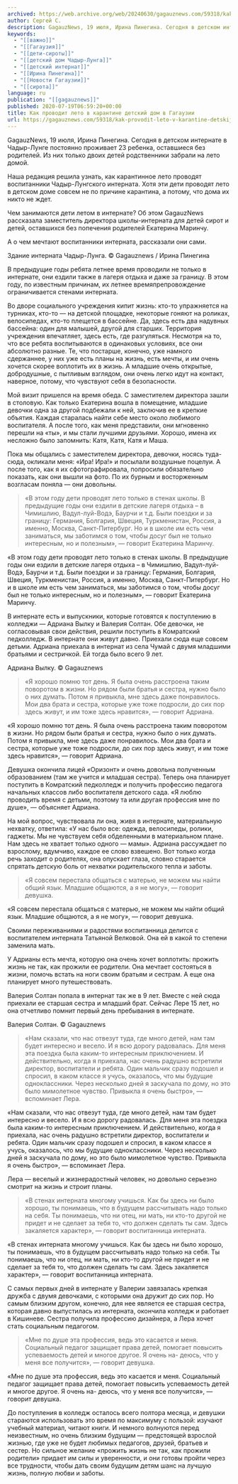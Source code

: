 ```yaml
---
archived: https://web.archive.org/web/20240630/gagauznews.com/59318/kak-provodit-leto-v-karantine-detskij-dom-v-gagauzii.html
author: Сергей С.
description: GagauzNews, 19 июля, Ирина Пинегина. Сегодня в детском интернате в Чадыр-Лунге постоянно проживает 23 ребенка, оставшиеся без родителей. Из них только двоих детей родственники забрали на лето домой. Наша редакция решила узнать, как карантинное лето проводят воспитанники Чадыр-Лунгского интерната. Хотя эти дети проводят лето в детском доме совсем не по причине карантина, а потому, что дома их никто не ждет. Чем занимаются дети летом в интернате? Об этом GagauzNews рассказала заместитель директора школы-интерната для детей сирот и детей, оставшихся без попечения родителей Екатерина Маринчу. А о чем мечтают воспитанники интерната, рассказали они сами. В предыдущие годы ребята летнее время проводили […]
keywords:
  - "[[важно]]"
  - "[[Гагаузия]]"
  - "[[дети-сироты]]"
  - "[[детский дом Чадыр-Лунга]]"
  - "[[детский интернат]]"
  - "[[Ирина Пинегина]]"
  - "[[Новости Гагаузии]]"
  - "[[сирота]]"
language: ru
publication: "[[gagauznews]]"
published: 2020-07-19T06:59:20+00:00
title: Как проводит лето в карантине детский дом в Гагаузии
url: https://gagauznews.com/59318/kak-provodit-leto-v-karantine-detskij-dom-v-gagauzii.html
---
```


GagauzNews, 19 июля, Ирина Пинегина. Сегодня в детском интернате в Чадыр-Лунге постоянно проживает 23 ребенка, оставшиеся без родителей. Из них только двоих детей родственники забрали на лето домой.

Наша редакция решила узнать, как карантинное лето проводят воспитанники Чадыр-Лунгского интерната. Хотя эти дети проводят лето в детском доме совсем не по причине карантина, а потому, что дома их никто не ждет.

Чем занимаются дети летом в интернате? Об этом GagauzNews рассказала заместитель директора школы-интерната для детей сирот и детей, оставшихся без попечения родителей Екатерина Маринчу.

А о чем мечтают воспитанники интерната, рассказали они сами.

Здание интерната Чадыр-Лунга. © Gagauznews / Ирина Пинегина

В предыдущие годы ребята летнее время проводили не только в интернате, они ездили также в лагеря отдыха и даже за границу. В этом году, по известным причинам, их летнее времяпрепровождение ограничивается стенами интерната.

Во дворе социального учреждения кипит жизнь: кто-то упражняется на турниках, кто-то — на детской площадке, некоторые гоняют на роликах, велосипедах, кто-то плещется в бассейне. Да, здесь есть два надувных бассейна: один для малышей, другой для старших. Территория учреждения впечатляет, здесь есть, где разгуляться. Несмотря на то, что все ребята воспитываются в одинаковых условиях, все они абсолютно разные. Те, что постарше, конечно, уже намного сдержаннее, у них уже есть планы на жизнь, есть мечты, и им очень хочется скорее воплотить их в жизнь. А младшие очень открытые, добродушные, с пытливым взглядом, они очень легко идут на контакт, наверное, потому, что чувствуют себя в безопасности.

Мой визит пришелся на время обеда. С заместителем директора зашли в столовую. Как только Екатерина вошла в помещение, младшие девочки одна за другой подбежали к ней, заключив ее в крепкие объятия. Каждая старалась найти себе место около любимого воспитателя. А после того, как меня представили, они мгновенно перешли на «ты», и мы стали лучшими друзьями. Хорошо, имена их несложно было запомнить: Катя, Катя, Катя и Маша.

Пока мы общались с заместителем директора, девочки, носясь туда-сюда, окликали меня: «Ира! Ира!» и посылали воздушные поцелуи. А после того, как я их сфотографировала, попросили обязательно показать, как они вышли на фото. По их бурным и восторженным возгласам поняла — они довольны.

> «В этом году дети проводят лето только в стенах школы. В предыдущие годы они ездили в детские лагеря отдыха – в Чимишлию, Вадул-луй-Водэ, Баурчи и т.д. Были поездки и за границу: Германия, Болгария, Швеция, Туркменистан, Россия, а именно, Москва, Санкт-Питербург. Но и в школе им есть чем заниматься, мы заботимся о том, чтобы досуг был не только интересным, но и полезным», — говорит Екатерина Маринчу.

«В этом году дети проводят лето только в стенах школы. В предыдущие годы они ездили в детские лагеря отдыха – в Чимишлию, Вадул-луй-Водэ, Баурчи и т.д. Были поездки и за границу: Германия, Болгария, Швеция, Туркменистан, Россия, а именно, Москва, Санкт-Питербург. Но и в школе им есть чем заниматься, мы заботимся о том, чтобы досуг был не только интересным, но и полезным», — говорит Екатерина Маринчу.

В интернате есть и выпускники, которые готовятся к поступлению в колледжи — Адриана Вылку и Валерия Солтан. Обе девочки, не согласовывая свои действия, решили поступить в Комратский педколледж. В интернате они живут давно. Приехали сюда еще совсем детьми. Адриана приехала в интернат из села Чумай с двумя младшими братьями и сестричкой. Ей тогда было всего 9 лет.

Адриана Вылку. © Gagauznews

> «Я хорошо помню тот день. Я была очень расстроена таким поворотом в жизни. Но рядом были братья и сестра, нужно было о них думать. Потом я привыкла, мне здесь даже понравилось. Мои два брата и сестра, которые уже тоже подросли, до сих пор здесь живут, и им тоже здесь нравится», — говорит Адриана.

«Я хорошо помню тот день. Я была очень расстроена таким поворотом в жизни. Но рядом были братья и сестра, нужно было о них думать. Потом я привыкла, мне здесь даже понравилось. Мои два брата и сестра, которые уже тоже подросли, до сих пор здесь живут, и им тоже здесь нравится», — говорит Адриана.

Девушка окончила лицей «Оризонт» и очень довольна полученным образованием (там же учится и младшая сестра). Теперь она планирует поступить в Комратский педколледж и получить профессию педагога начальных классов либо воспитателя детского сада. «Я люблю проводить время с детьми, поэтому та или другая профессия мне по душе», — объясняет Адриана.

На мой вопрос, чувствовала ли она, живя в интернате, материальную нехватку, ответила: «У нас было все: одежда, велосипеды, ролики, гаджеты. Мы не чувствуем себя обделенными в материальном плане. Нам здесь не хватает только одного — мамы». Адриана рассуждает по взрослому, вдумчиво, каждое ее слово взвешено. Вот только когда речь заходит о родителях, она опускает глаза, словно старается спрятать детскую боль от нехватки родительского тепла и заботы.

> «Я совсем перестала общаться с матерью, не можем мы найти общий язык. Младшие общаются, а я не могу», — говорит девушка.

«Я совсем перестала общаться с матерью, не можем мы найти общий язык. Младшие общаются, а я не могу», — говорит девушка.

Своими переживаниями и радостями воспитанница делится с воспитателем интерната Татьяной Велковой. Она ей в какой то степени заменила мать.

У Адрианы есть мечта, которую она очень хочет воплотить: прожить жизнь не так, как прожили ее родители. Она мечтает состояться в жизни, помочь встать на ноги своим братьям и сестрам. А еще она планирует много путешествовать.

Валерия Солтан попала в интернат так же в 9 лет. Вместе с ней сюда приехали ее старшая сестра и младший брат. Сейчас Лере 15 лет, но она отчетливо помнит первый день пребывания в интернате.

Валерия Солтан. © Gagauznews

> «Нам сказали, что нас отвезут туда, где много детей, нам там будет интересно и весело. И я всю дорогу радовалась. Для меня эта поездка была каким-то интересным приключением. И действительно, когда я приехала, нас очень радушно встретили директор, воспитатели и ребята. Один мальчик сразу подошел и спросил, в каком классе я учусь, оказалось, что мы будущие одноклассники. Через несколько дней я заскучала по дому, но это было мимолетное чувство. Привыкла я очень быстро», — вспоминает Лера.

«Нам сказали, что нас отвезут туда, где много детей, нам там будет интересно и весело. И я всю дорогу радовалась. Для меня эта поездка была каким-то интересным приключением. И действительно, когда я приехала, нас очень радушно встретили директор, воспитатели и ребята. Один мальчик сразу подошел и спросил, в каком классе я учусь, оказалось, что мы будущие одноклассники. Через несколько дней я заскучала по дому, но это было мимолетное чувство. Привыкла я очень быстро», — вспоминает Лера.

Лера — веселый и жизнерадостный человек, но довольно серьезно смотрит на жизнь и строит планы.

> «В стенах интерната многому учишься. Как бы здесь ни было хорошо, ты понимаешь, что в будущем рассчитывать надо только на себя. Ты понимаешь, что ни отец, ни мать, ни кто-то другой не придет и не сделает за тебя то, что должен сделать ты сам. Здесь закаляется характер», — говорит воспитанница интерната.

«В стенах интерната многому учишься. Как бы здесь ни было хорошо, ты понимаешь, что в будущем рассчитывать надо только на себя. Ты понимаешь, что ни отец, ни мать, ни кто-то другой не придет и не сделает за тебя то, что должен сделать ты сам. Здесь закаляется характер», — говорит воспитанница интерната.

С самых первых дней в интернате у Валерии завязалась крепкая дружба с двумя девочками, с которыми она дружит до сих пор. Но самым близким другом, конечно, для нее является ее старшая сестра, которая давно выпустилась из интерната, окончила колледж и работает в Кишиневе. Сестра получила профессию дизайнера, а Лера хочет стать социальным педагогом.

> «Мне по душе эта профессия, ведь это касается и меня. Социальный педагог защищает права детей, помогает повысить успеваемость детей и многое другое. Я очень на- деюсь, что у меня все получится», — говорит девушка.

«Мне по душе эта профессия, ведь это касается и меня. Социальный педагог защищает права детей, помогает повысить успеваемость детей и многое другое. Я очень на- деюсь, что у меня все получится», — говорит девушка.

До поступления в колледж осталось всего полтора месяца, и девушки стараются использовать это время по максимуму с пользой: изучают учебный материал, читают книги. И немного волнуются перед неизвестным, но очень близким будущим — предстоящей взрослой жизнью, где уже не будет любимых педагогов, друзей, братьев и сестер. Но сильное желание «прожить жизнь не так, как прожили родители» придает им силы и уверенности, и они готовы пройти через все трудности, чтобы дать своим будущим детям шанс на лучшую жизнь, полную любви и заботы.
